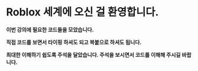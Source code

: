 # Roblox 세계에 오신 걸 환영합니다.

**이번 강의에 필요한 코드들을 모았습니다.**

**직접 코드를 보면서 타이핑 하셔도 되고 복붙으로 하셔도 됩니다.**

**최대한 이해하기 쉽도록 주석을 달았습니다. 주석을 보시면서 코드를 이해해 주시길 바랍니다.**
